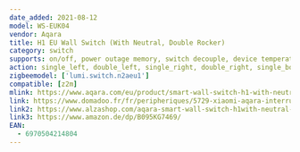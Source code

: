 ```yaml
---
date_added: 2021-08-12
model: WS-EUK04
vendor: Aqara
title: H1 EU Wall Switch (With Neutral, Double Rocker)
category: switch
supports: on/off, power outage memory, switch decouple, device temperature, power monitoring 
action: single_left, double_left, single_right, double_right, single_both, double_both
zigbeemodel: ['lumi.switch.n2aeu1']
compatible: [z2m]
mlink: https://www.aqara.com/eu/product/smart-wall-switch-h1-with-neutral
link: https://www.domadoo.fr/fr/peripheriques/5729-xiaomi-aqara-interrupteur-mural-double-intelligent-h1-zigbee-30-avec-neutre-6970504214804.html
link2: https://www.alzashop.com/aqara-smart-wall-switch-h1with-neutral-double-rocker-d6480897.htm
link3: https://www.amazon.de/dp/B095KG7469/
EAN: 
  - 6970504214804
---
```


